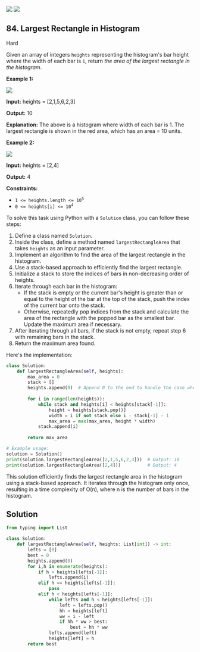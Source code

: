 [![](https://img.shields.io/github/stars/javadev/LeetCode-in-All?label=Stars&style=flat-square)](https://github.com/javadev/LeetCode-in-All)
[![](https://img.shields.io/github/forks/javadev/LeetCode-in-All?label=Fork%20me%20on%20GitHub%20&style=flat-square)](https://github.com/javadev/LeetCode-in-All/fork)

## 84\. Largest Rectangle in Histogram

Hard

Given an array of integers `heights` representing the histogram's bar height where the width of each bar is `1`, return _the area of the largest rectangle in the histogram_.

**Example 1:**

![](https://assets.leetcode.com/uploads/2021/01/04/histogram.jpg)

**Input:** heights = [2,1,5,6,2,3]

**Output:** 10

**Explanation:** The above is a histogram where width of each bar is 1. The largest rectangle is shown in the red area, which has an area = 10 units. 

**Example 2:**

![](https://assets.leetcode.com/uploads/2021/01/04/histogram-1.jpg)

**Input:** heights = [2,4]

**Output:** 4 

**Constraints:**

*   <code>1 <= heights.length <= 10<sup>5</sup></code>
*   <code>0 <= heights[i] <= 10<sup>4</sup></code>

To solve this task using Python with a `Solution` class, you can follow these steps:

1. Define a class named `Solution`.
2. Inside the class, define a method named `largestRectangleArea` that takes `heights` as an input parameter.
3. Implement an algorithm to find the area of the largest rectangle in the histogram.
4. Use a stack-based approach to efficiently find the largest rectangle.
5. Initialize a stack to store the indices of bars in non-decreasing order of heights.
6. Iterate through each bar in the histogram:
    - If the stack is empty or the current bar's height is greater than or equal to the height of the bar at the top of the stack, push the index of the current bar onto the stack.
    - Otherwise, repeatedly pop indices from the stack and calculate the area of the rectangle with the popped bar as the smallest bar. Update the maximum area if necessary.
7. After iterating through all bars, if the stack is not empty, repeat step 6 with remaining bars in the stack.
8. Return the maximum area found.

Here's the implementation:

```python
class Solution:
    def largestRectangleArea(self, heights):
        max_area = 0
        stack = []
        heights.append(0)  # Append 0 to the end to handle the case when all bars are ascending
        
        for i in range(len(heights)):
            while stack and heights[i] < heights[stack[-1]]:
                height = heights[stack.pop()]
                width = i if not stack else i - stack[-1] - 1
                max_area = max(max_area, height * width)
            stack.append(i)
        
        return max_area

# Example usage:
solution = Solution()
print(solution.largestRectangleArea([2,1,5,6,2,3]))  # Output: 10
print(solution.largestRectangleArea([2,4]))          # Output: 4
```

This solution efficiently finds the largest rectangle area in the histogram using a stack-based approach. It iterates through the histogram only once, resulting in a time complexity of O(n), where n is the number of bars in the histogram.

## Solution

```python
from typing import List

class Solution:
    def largestRectangleArea(self, heights: List[int]) -> int:
        lefts = [0]
        best = 0
        heights.append(0)
        for i,h in enumerate(heights):
            if h > heights[lefts[-1]]:
                lefts.append(i)
            elif h == heights[lefts[-1]]:
                pass
            elif h < heights[lefts[-1]]:
                while lefts and h < heights[lefts[-1]]:
                    left = lefts.pop()
                    hh = heights[left]
                    ww = i - left
                    if hh * ww > best:
                        best = hh * ww
                lefts.append(left)
                heights[left] = h
        return best
```